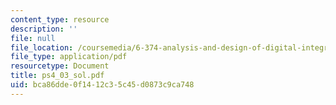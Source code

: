 ```yaml
---
content_type: resource
description: ''
file: null
file_location: /coursemedia/6-374-analysis-and-design-of-digital-integrated-circuits-fall-2003/bca86dde0f1412c35c45d0873c9ca748_ps4_03_sol.pdf
file_type: application/pdf
resourcetype: Document
title: ps4_03_sol.pdf
uid: bca86dde-0f14-12c3-5c45-d0873c9ca748
---
```

